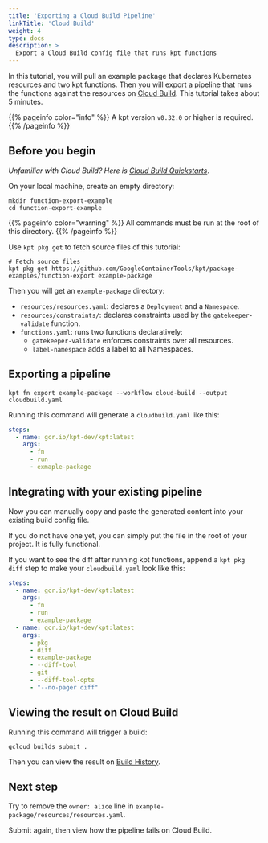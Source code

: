```yaml
---
title: 'Exporting a Cloud Build Pipeline'
linkTitle: 'Cloud Build'
weight: 4
type: docs
description: >
  Export a Cloud Build config file that runs kpt functions
---
```


In this tutorial, you will pull an example package that declares Kubernetes resources and two kpt functions. Then you will export a pipeline that runs the functions against the resources on [Cloud Build]. This tutorial takes about 5 minutes.

{{% pageinfo color="info" %}}
A kpt version `v0.32.0` or higher is required.
{{% /pageinfo %}}

## Before you begin

*Unfamiliar with Cloud Build? Here is [Cloud Build Quickstarts]*.

On your local machine, create an empty directory:

```shell script
mkdir function-export-example
cd function-export-example
```

{{% pageinfo color="warning" %}}
All commands must be run at the root of this directory.
{{% /pageinfo %}}

Use `kpt pkg get` to fetch source files of this tutorial:

```shell script
# Fetch source files
kpt pkg get https://github.com/GoogleContainerTools/kpt/package-examples/function-export example-package
```

Then you will get an `example-package` directory:

- `resources/resources.yaml`: declares a `Deployment` and a `Namespace`.
- `resources/constraints/`: declares constraints used by the `gatekeeper-validate` function.
- `functions.yaml`: runs two functions declaratively:
  - `gatekeeper-validate` enforces constraints over all resources.
  - `label-namespace` adds a label to all Namespaces.

## Exporting a pipeline

```shell script
kpt fn export example-package --workflow cloud-build --output cloudbuild.yaml
```

Running this command will generate a `cloudbuild.yaml` like this:

```yaml
steps:
  - name: gcr.io/kpt-dev/kpt:latest
    args:
      - fn
      - run
      - exmaple-package
```

## Integrating with your existing pipeline

Now you can manually copy and paste the generated content into your existing build config file.

If you do not have one yet, you can simply put the file in the root of your project. It is fully functional.

If you want to see the diff after running kpt functions, append a `kpt pkg diff` step to make your `cloudbuild.yaml` look like this:

```yaml
steps:
  - name: gcr.io/kpt-dev/kpt:latest
    args:
      - fn
      - run
      - example-package
  - name: gcr.io/kpt-dev/kpt:latest
    args:
      - pkg
      - diff
      - example-package
      - --diff-tool
      - git
      - --diff-tool-opts
      - "--no-pager diff"
```

## Viewing the result on Cloud Build

Running this command will trigger a build:

```
gcloud builds submit .
```

Then you can view the result on [Build History].

## Next step

Try to remove the `owner: alice` line in `example-package/resources/resources.yaml`.

Submit again, then view how the pipeline fails on Cloud Build.

[Cloud Build]: https://cloud.google.com/cloud-build
[Cloud Build Quickstarts]: https://cloud.google.com/cloud-build/docs/quickstarts
[Build History]: https://console.cloud.google.com/cloud-build/builds
